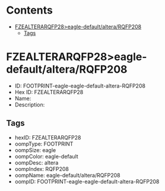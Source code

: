 



Contents
========

* [FZEALTERARQFP28>eagle-default/altera/RQFP208](#fzealterarqfp28eagle-defaultalterarqfp208)
	* [Tags](#tags)

# FZEALTERARQFP28>eagle-default/altera/RQFP208

- ID: FOOTPRINT-eagle-eagle-default-altera-RQFP208
- Hex ID: FZEALTERARQFP28
- Name: 
- Description: 

## Tags

- hexID: FZEALTERARQFP28
- oompType: FOOTPRINT
- oompSize: eagle
- oompColor: eagle-default
- oompDesc: altera
- oompIndex: RQFP208
- oompName: eagle-default/altera/RQFP208
- oompID: FOOTPRINT-eagle-eagle-default-altera-RQFP208

